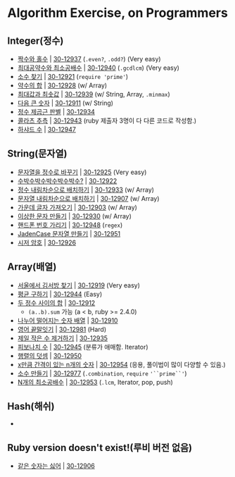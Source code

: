 # Algorithm Exercise, on Programmers

## Integer(정수)
- [짝수와 홀수](https://programmers.co.kr/learn/courses/30/lessons/12937?language=ruby) | [30-12937](solutions/30-12937.rb) (`.even?`, `.odd?`) (Very easy)
- [최대공약수와 최소공배수](https://programmers.co.kr/learn/courses/30/lessons/12940?language=ruby) | [30-12940](solutions/30-12940.rb) (`.gcdlcm`) (Very easy)
- [소수 찾기](https://programmers.co.kr/learn/courses/30/lessons/12921?language=ruby) | [30-12921](solutions/30-12921.rb) (`require 'prime'`)
- [약수의 합](https://programmers.co.kr/learn/courses/30/lessons/12928?language=ruby) | [30-12928](solutions/30-12928.rb) (w/ Array)
- [최대값과 최솟값](https://programmers.co.kr/learn/courses/30/lessons/12939?language=ruby) | [30-12939](solutions/30-12939.rb) (w/ String, Array, `.minmax`)
- [다음 큰 숫자](https://programmers.co.kr/learn/courses/30/lessons/12911?language=ruby) | [30-12911](solutions/30-12911.rb) (w/ String)
- [정수 제곱근 판별](https://programmers.co.kr/learn/courses/30/lessons/12934?language=ruby) | [30-12934](solutions/30-12934.rb)
- [콜라츠 추측](https://programmers.co.kr/learn/courses/30/lessons/12943?language=ruby) | [30-12943](solutions/30-12943.rb) (ruby 제출자 3명이 다 다른 코드로 작성함.)
- [하샤드 수](https://programmers.co.kr/learn/courses/30/lessons/12947?language=ruby) | [30-12947](solutions/30-12947.rb)

## String(문자열)
- [문자열을 정수로 바꾸기](https://programmers.co.kr/learn/courses/30/lessons/12925?language=ruby) | [30-12925](solutions/30-12925.rb) (Very easy)
- [수박수박수박수박수박수?](https://programmers.co.kr/learn/courses/30/lessons/12922?language=ruby) | [30-12922](solutions/30-12922.rb)
- [정수 내림차순으로 배치하기](https://programmers.co.kr/learn/courses/30/lessons/12933) | [30-12933](solutions/30-12933.rb) (w/ Array)
- [문자열 내림차순으로 배치하기](https://programmers.co.kr/learn/courses/30/lessons/12917?language=ruby) | [30-12907](solutions/30-12907.rb) (w/ Array)
- [가운데 글자 가져오기](https://programmers.co.kr/learn/courses/30/lessons/12903?language=ruby) | [30-12903](solutions/30-12903.rb) (w/ Array)
- [이상한 문자 만들기](https://programmers.co.kr/learn/courses/30/lessons/12930?language=ruby) | [30-12930](solutions/30-12930.rb) (w/ Array)
- [핸드폰 번호 가리기](https://programmers.co.kr/learn/courses/30/lessons/12948?language=ruby) | [30-12948](solutions/30-12948.rb) (`regex`)
- [JadenCase 문자열 만들기](https://programmers.co.kr/learn/courses/30/lessons/12951?language=ruby) | [30-12951](solutions/30-12951.rb)
- [시저 암호](https://programmers.co.kr/learn/courses/30/lessons/12926?language=ruby) | [30-12926](solutions/30-12926.rb)

## Array(배열)
- [서울에서 김서방 찾기](https://programmers.co.kr/learn/courses/30/lessons/12919?language=ruby) | [30-12919](solutions/30-12919.rb) (Very easy)
- [평균 구하기](https://programmers.co.kr/learn/courses/30/lessons/12944?language=ruby) | [30-12944](solutions/30-12944.rb) (Easy)
- [두 정수 사이의 합](https://programmers.co.kr/learn/courses/30/lessons/12912?language=ruby) | [30-12912](solutions/30-12912.rb)
  - `(a..b).sum` 가능 (a < b, ruby >= 2.4.0)
- [나누어 떨어지는 숫자 배열](https://programmers.co.kr/learn/courses/30/lessons/12910?language=ruby) | [30-12910](solutions/30-12910.rb)
- [영어 끝말잇기](https://programmers.co.kr/learn/courses/30/lessons/12981?language=ruby) | [30-12981](solutions/30-12981.rb) (Hard)
- [제일 작은 수 제거하기](https://programmers.co.kr/learn/courses/30/lessons/12935?language=ruby) | [30-12935](solutions/30-12935.rb)
- [피보나치 수](https://programmers.co.kr/learn/courses/30/lessons/12945?language=ruby) | [30-12945](solutions/30-12945.rb) (분류가 애매함. Iterator)
- [행렬의 덧셈](https://programmers.co.kr/learn/courses/30/lessons/12950?language=ruby) | [30-12950](solutions/30-12950.rb)
- [x만큼 간격이 있는 n개의 숫자](https://programmers.co.kr/learn/courses/30/lessons/12954?language=ruby) | [30-12954](solutions/30-12954.rb) (응용, 풀이법이 많이 다양할 수 있음.)
- [소수 만들기](https://programmers.co.kr/learn/courses/30/lessons/12977?language=ruby) | [30-12977](solutions/30-12977.rb) (`.combination`, `require` `'``prime``'`)
- [N개의 최소공배수](https://programmers.co.kr/learn/courses/30/lessons/12953?language=ruby) | [30-12953](solutions/30-12953.rb) (`.lcm`, Iterator, pop, push)

## Hash(해쉬)
- 

## Ruby version doesn't exist!(루비 버전 없음)
- [같은 숫자는 싫어](https://programmers.co.kr/learn/courses/30/lessons/12906) | [30-12906](solutions/30-12906.rb)
